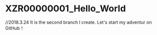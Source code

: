 # XZR00000001_Hello_World
//2018.3.24
It is the second branch l create.
Let's start my adventur on GitHub！
